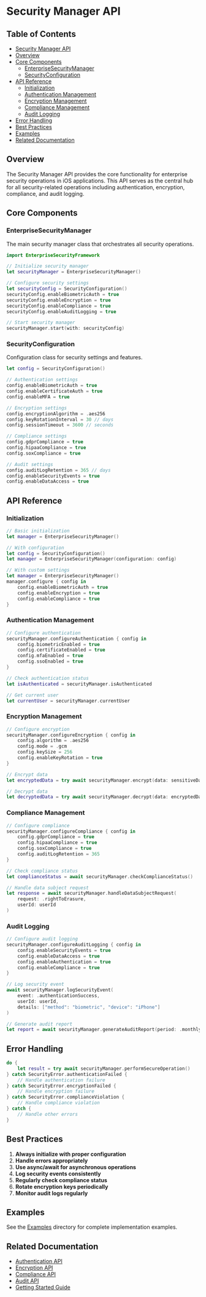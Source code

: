 # Security Manager API

<!-- TOC START -->
## Table of Contents
- [Security Manager API](#security-manager-api)
- [Overview](#overview)
- [Core Components](#core-components)
  - [EnterpriseSecurityManager](#enterprisesecuritymanager)
  - [SecurityConfiguration](#securityconfiguration)
- [API Reference](#api-reference)
  - [Initialization](#initialization)
  - [Authentication Management](#authentication-management)
  - [Encryption Management](#encryption-management)
  - [Compliance Management](#compliance-management)
  - [Audit Logging](#audit-logging)
- [Error Handling](#error-handling)
- [Best Practices](#best-practices)
- [Examples](#examples)
- [Related Documentation](#related-documentation)
<!-- TOC END -->


## Overview

The Security Manager API provides the core functionality for enterprise security operations in iOS applications. This API serves as the central hub for all security-related operations including authentication, encryption, compliance, and audit logging.

## Core Components

### EnterpriseSecurityManager

The main security manager class that orchestrates all security operations.

```swift
import EnterpriseSecurityFramework

// Initialize security manager
let securityManager = EnterpriseSecurityManager()

// Configure security settings
let securityConfig = SecurityConfiguration()
securityConfig.enableBiometricAuth = true
securityConfig.enableEncryption = true
securityConfig.enableCompliance = true
securityConfig.enableAuditLogging = true

// Start security manager
securityManager.start(with: securityConfig)
```

### SecurityConfiguration

Configuration class for security settings and features.

```swift
let config = SecurityConfiguration()

// Authentication settings
config.enableBiometricAuth = true
config.enableCertificateAuth = true
config.enableMFA = true

// Encryption settings
config.encryptionAlgorithm = .aes256
config.keyRotationInterval = 30 // days
config.sessionTimeout = 3600 // seconds

// Compliance settings
config.gdprCompliance = true
config.hipaaCompliance = true
config.soxCompliance = true

// Audit settings
config.auditLogRetention = 365 // days
config.enableSecurityEvents = true
config.enableDataAccess = true
```

## API Reference

### Initialization

```swift
// Basic initialization
let manager = EnterpriseSecurityManager()

// With configuration
let config = SecurityConfiguration()
let manager = EnterpriseSecurityManager(configuration: config)

// With custom settings
let manager = EnterpriseSecurityManager()
manager.configure { config in
    config.enableBiometricAuth = true
    config.enableEncryption = true
    config.enableCompliance = true
}
```

### Authentication Management

```swift
// Configure authentication
securityManager.configureAuthentication { config in
    config.biometricEnabled = true
    config.certificateEnabled = true
    config.mfaEnabled = true
    config.ssoEnabled = true
}

// Check authentication status
let isAuthenticated = securityManager.isAuthenticated

// Get current user
let currentUser = securityManager.currentUser
```

### Encryption Management

```swift
// Configure encryption
securityManager.configureEncryption { config in
    config.algorithm = .aes256
    config.mode = .gcm
    config.keySize = 256
    config.enableKeyRotation = true
}

// Encrypt data
let encryptedData = try await securityManager.encrypt(data: sensitiveData)

// Decrypt data
let decryptedData = try await securityManager.decrypt(data: encryptedData)
```

### Compliance Management

```swift
// Configure compliance
securityManager.configureCompliance { config in
    config.gdprCompliance = true
    config.hipaaCompliance = true
    config.soxCompliance = true
    config.auditLogRetention = 365
}

// Check compliance status
let complianceStatus = await securityManager.checkComplianceStatus()

// Handle data subject request
let response = await securityManager.handleDataSubjectRequest(
    request: .rightToErasure,
    userId: userId
)
```

### Audit Logging

```swift
// Configure audit logging
securityManager.configureAuditLogging { config in
    config.enableSecurityEvents = true
    config.enableDataAccess = true
    config.enableAuthentication = true
    config.enableCompliance = true
}

// Log security event
await securityManager.logSecurityEvent(
    event: .authenticationSuccess,
    userId: userId,
    details: ["method": "biometric", "device": "iPhone"]
)

// Generate audit report
let report = await securityManager.generateAuditReport(period: .monthly)
```

## Error Handling

```swift
do {
    let result = try await securityManager.performSecureOperation()
} catch SecurityError.authenticationFailed {
    // Handle authentication failure
} catch SecurityError.encryptionFailed {
    // Handle encryption failure
} catch SecurityError.complianceViolation {
    // Handle compliance violation
} catch {
    // Handle other errors
}
```

## Best Practices

1. **Always initialize with proper configuration**
2. **Handle errors appropriately**
3. **Use async/await for asynchronous operations**
4. **Log security events consistently**
5. **Regularly check compliance status**
6. **Rotate encryption keys periodically**
7. **Monitor audit logs regularly**

## Examples

See the [Examples](../Examples/) directory for complete implementation examples.

## Related Documentation

- [Authentication API](AuthenticationAPI.md)
- [Encryption API](EncryptionAPI.md)
- [Compliance API](ComplianceAPI.md)
- [Audit API](AuditAPI.md)
- [Getting Started Guide](GettingStarted.md)
